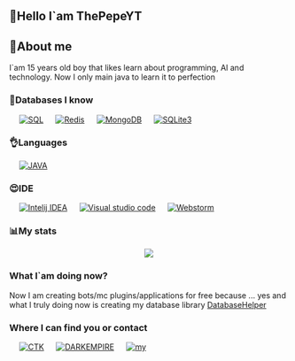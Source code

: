 ## 👋Hello I`am ThePepeYT

## 💁About me
I`am 15 years old boy that likes learn about programming, AI and technology.
Now I only main java to learn it to perfection 

### 📙Databases I know

<p align="left">
  &emsp;
    <a href="https://www.mysql.com/"><img alt="SQL" src="https://shields.io/badge/MySQL-and--any--forks?logo=appveyor&style=for-the-badge&color=red"></a>
  &emsp;
    <a href="https://redis.io/"><img alt="Redis" src="https://img.shields.io/static/v1?label=&message=Redis&color=red"></a>  
   &emsp;
   <a href="https://www.mongodb.com/"><img alt="MongoDB" src="https://img.shields.io/static/v1?label=&message=MongoDB&color=green"></a>
    &emsp;
      <a href="https://sqlite.org/index.html"><img alt="SQLite3" src="https://img.shields.io/static/v1?label=&message=SQLite3&color=orange"></a>
 </p>

### 👌Languages
<p align="left">
  &emsp;
    <a href="https://www.java.com/"><img alt="JAVA" src="https://img.shields.io/static/v1?label=&message=Java&color=red"></a>
 </p>


### 😍IDE

<p align="left">
  &emsp;
    <a href="https://www.jetbrains.com/idea/"><img alt="Intelij IDEA" src="https://img.shields.io/static/v1?label=&message=Intellij&color=red"></a>
  &emsp;
    <a href="https://code.visualstudio.com"><img alt="Visual studio code" src="https://img.shields.io/static/v1?label=&message=Vscode&color=blue"></a>  
   &emsp;
   <a href="https://www.jetbrains.com/webstorm/"><img alt="Webstorm" src="https://img.shields.io/static/v1?label=&message=Webstorm&color=green"></a>  
 </p>

### 📊My stats
<p align="center"><img src="https://github-profile-trophy.vercel.app/?username=ThePepeYT&theme=onedark&margin-w=5&margin-h=5&no-bg=false"></p>

### What I`am doing now?
Now I am creating bots/mc plugins/applications for free because ... yes
and what I truly doing now is creating my database library [DatabaseHelper](https://github.com/ThePepeYT/databasehelper/)

### Where I can find you or contact

<p align="left">
  &emsp;
    <a href="https://discord.gg/BzDDN5yYCN"><img alt="CTK" src="https://img.shields.io/static/v1?label=&message=CTK server&color=blue"></a>
  &emsp;
    <a href="https://discord.gg/RER9hkbpjh"><img alt="DARKEMPIRE" src="https://img.shields.io/static/v1?label=&message=Darkempire server&color=red"></a>  
   &emsp;
   <a href="https://discord.gg/A4XZFze8WU"><img alt="my" src="https://img.shields.io/static/v1?label=&message=My server&color=green"></a>
 </p>


